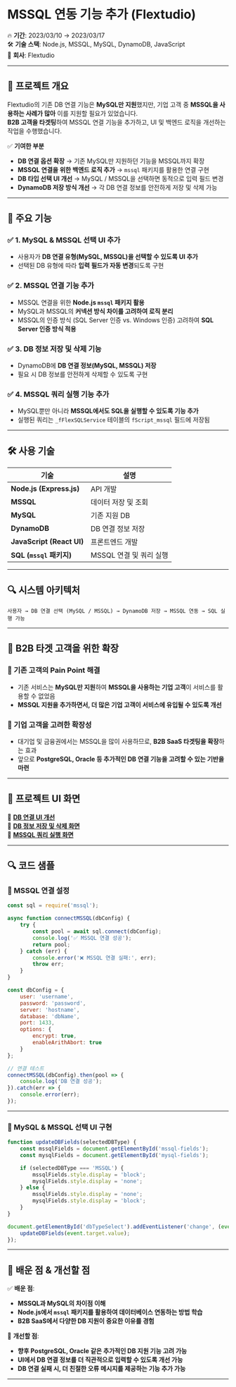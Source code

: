 # MSSQL 연동 기능 추가 (Flextudio)

🔥 **기간**: 2023/03/10 → 2023/03/17  
🛠 **기술 스택**: Node.js, MSSQL, MySQL, DynamoDB, JavaScript  
🏢 **회사**: Flextudio  

---

## 📝 프로젝트 개요
Flextudio의 기존 DB 연결 기능은 **MySQL만 지원**했지만, 기업 고객 중 **MSSQL을 사용하는 사례가 많아** 이를 지원할 필요가 있었습니다.  
**B2B 고객을 타겟팅**하여 MSSQL 연결 기능을 추가하고, UI 및 백엔드 로직을 개선하는 작업을 수행했습니다.  

✅ **기여한 부분**  
- **DB 연결 옵션 확장** → 기존 MySQL만 지원하던 기능을 MSSQL까지 확장  
- **MSSQL 연결을 위한 백엔드 로직 추가** → `mssql` 패키지를 활용한 연결 구현  
- **DB 타입 선택 UI 개선** → MySQL / MSSQL을 선택하면 동적으로 입력 필드 변경  
- **DynamoDB 저장 방식 개선** → 각 DB 연결 정보를 안전하게 저장 및 삭제 가능  

---

## 🚀 주요 기능

### ✅ 1. MySQL & MSSQL 선택 UI 추가
- 사용자가 **DB 연결 유형(MySQL, MSSQL)을 선택할 수 있도록 UI 추가**
- 선택된 DB 유형에 따라 **입력 필드가 자동 변경**되도록 구현

### ✅ 2. MSSQL 연결 기능 추가
- MSSQL 연결을 위한 **Node.js `mssql` 패키지 활용**
- MySQL과 MSSQL의 **커넥션 방식 차이를 고려하여 로직 분리**
- MSSQL의 인증 방식 (SQL Server 인증 vs. Windows 인증) 고려하여 **SQL Server 인증 방식 적용**

### ✅ 3. DB 정보 저장 및 삭제 기능
- DynamoDB에 **DB 연결 정보(MySQL, MSSQL) 저장**
- 필요 시 DB 정보를 안전하게 삭제할 수 있도록 구현  

### ✅ 4. MSSQL 쿼리 실행 기능 추가
- MySQL뿐만 아니라 **MSSQL에서도 SQL을 실행할 수 있도록 기능 추가**  
- 실행된 쿼리는 `_fFlexSQLService` 테이블의 `fScript_mssql` 필드에 저장됨  

---

## 🛠 사용 기술
| 기술 | 설명 |
|------|------|
| **Node.js (Express.js)** | API 개발 |
| **MSSQL** | 데이터 저장 및 조회 |
| **MySQL** | 기존 지원 DB |
| **DynamoDB** | DB 연결 정보 저장 |
| **JavaScript (React UI)** | 프론트엔드 개발 |
| **SQL (`mssql` 패키지)** | MSSQL 연결 및 쿼리 실행 |

---

## 🔍 시스템 아키텍처
```plaintext
사용자 → DB 연결 선택 (MySQL / MSSQL) → DynamoDB 저장 → MSSQL 연동 → SQL 실행 가능
```

---

## 📌 B2B 타겟 고객을 위한 확장
### **🔹 기존 고객의 Pain Point 해결**
- 기존 서비스는 **MySQL만 지원**하여 **MSSQL을 사용하는 기업 고객**이 서비스를 활용할 수 없었음
- **MSSQL 지원을 추가하면서, 더 많은 기업 고객이 서비스에 유입될 수 있도록 개선**

### **🔹 기업 고객을 고려한 확장성**
- 대기업 및 금융권에서는 MSSQL을 많이 사용하므로, **B2B SaaS 타겟팅을 확장**하는 효과  
- 앞으로 **PostgreSQL, Oracle 등 추가적인 DB 연결 기능을 고려할 수 있는 기반을 마련**  

---

## 📸 프로젝트 UI 화면
🔗 **[DB 연결 UI 개선](https://github.com/jek01680/portfolio/issues/5)**  
🔗 **[DB 정보 저장 및 삭제 화면](https://github.com/jek01680/portfolio/issues/6)**  
🔗 **[MSSQL 쿼리 실행 화면](https://github.com/jek01680/portfolio/issues/7)**  

---

## 🔍 코드 샘플

### **🔹 MSSQL 연결 설정**
```javascript
const sql = require('mssql');

async function connectMSSQL(dbConfig) {
    try {
        const pool = await sql.connect(dbConfig);
        console.log('✅ MSSQL 연결 성공');
        return pool;
    } catch (err) {
        console.error('❌ MSSQL 연결 실패:', err);
        throw err;
    }
}

const dbConfig = {
    user: 'username',
    password: 'password',
    server: 'hostname',
    database: 'dbName',
    port: 1433,
    options: {
        encrypt: true,
        enableArithAbort: true
    }
};

// 연결 테스트
connectMSSQL(dbConfig).then(pool => {
    console.log('DB 연결 성공');
}).catch(err => {
    console.error(err);
});
```

---

### **🔹 MySQL & MSSQL 선택 UI 구현**
```javascript
function updateDBFields(selectedDBType) {
    const mssqlFields = document.getElementById('mssql-fields');
    const mysqlFields = document.getElementById('mysql-fields');

    if (selectedDBType === 'MSSQL') {
        mssqlFields.style.display = 'block';
        mysqlFields.style.display = 'none';
    } else {
        mssqlFields.style.display = 'none';
        mysqlFields.style.display = 'block';
    }
}

document.getElementById('dbTypeSelect').addEventListener('change', (event) => {
    updateDBFields(event.target.value);
});
```

---

## 🚀 배운 점 & 개선할 점
✅ **배운 점**:
- **MSSQL과 MySQL의 차이점 이해**  
- **Node.js에서 `mssql` 패키지를 활용하여 데이터베이스 연동하는 방법 학습**  
- **B2B SaaS에서 다양한 DB 지원이 중요한 이유를 경험**  

🔧 **개선할 점**:
- **향후 PostgreSQL, Oracle 같은 추가적인 DB 지원 기능 고려 가능**  
- **UI에서 DB 연결 정보를 더 직관적으로 입력할 수 있도록 개선 가능**  
- **DB 연결 실패 시, 더 친절한 오류 메시지를 제공하는 기능 추가 가능**  

---